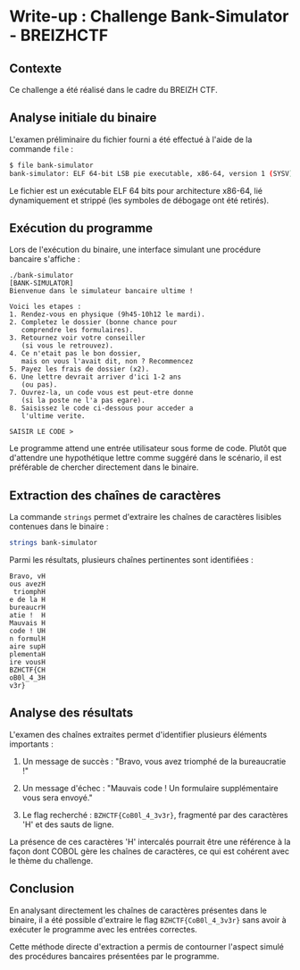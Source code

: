 # Write-up : Challenge Bank-Simulator - BREIZHCTF

## Contexte

Ce challenge a été réalisé dans le cadre du BREIZH CTF.

## Analyse initiale du binaire

L'examen préliminaire du fichier fourni a été effectué à l'aide de la commande `file` :

```bash
$ file bank-simulator
bank-simulator: ELF 64-bit LSB pie executable, x86-64, version 1 (SYSV), dynamically linked, interpreter /lib64/ld-linux-x86-64.so.2, BuildID[sha1]=e54bba1560a88b8c9e17322fd9e0acf87636e741, for GNU/Linux 3.2.0, stripped
```

Le fichier est un exécutable ELF 64 bits pour architecture x86-64, lié dynamiquement et strippé (les symboles de débogage ont été retirés).

## Exécution du programme

Lors de l'exécution du binaire, une interface simulant une procédure bancaire s'affiche :

```
./bank-simulator
[BANK-SIMULATOR]
Bienvenue dans le simulateur bancaire ultime !

Voici les etapes :
1. Rendez-vous en physique (9h45-10h12 le mardi).
2. Completez le dossier (bonne chance pour
   comprendre les formulaires).
3. Retournez voir votre conseiller
   (si vous le retrouvez).
4. Ce n'etait pas le bon dossier,
   mais on vous l'avait dit, non ? Recommencez
5. Payez les frais de dossier (x2).
6. Une lettre devrait arriver d'ici 1-2 ans
   (ou pas).
7. Ouvrez-la, un code vous est peut-etre donne
   (si la poste ne l'a pas egare).
8. Saisissez le code ci-dessous pour acceder a
   l'ultime verite.

SAISIR LE CODE >
```

Le programme attend une entrée utilisateur sous forme de code. Plutôt que d'attendre une hypothétique lettre comme suggéré dans le scénario, il est préférable de chercher directement dans le binaire.

## Extraction des chaînes de caractères

La commande `strings` permet d'extraire les chaînes de caractères lisibles contenues dans le binaire :

```bash
strings bank-simulator
```

Parmi les résultats, plusieurs chaînes pertinentes sont identifiées :

```
Bravo, vH
ous avezH
 triomphH
e de la H
bureaucrH
atie !  H
Mauvais H
code ! UH
n formulH
aire supH
plementaH
ire vousH
BZHCTF{CH
oB0l_4_3H
v3r}
```

## Analyse des résultats

L'examen des chaînes extraites permet d'identifier plusieurs éléments importants :

1. Un message de succès : "Bravo, vous avez triomphé de la bureaucratie !"

2. Un message d'échec : "Mauvais code ! Un formulaire supplémentaire vous sera envoyé."

3. Le flag recherché : `BZHCTF{CoB0l_4_3v3r}`, fragmenté par des caractères 'H' et des sauts de ligne.

La présence de ces caractères 'H' intercalés pourrait être une référence à la façon dont COBOL gère les chaînes de caractères, ce qui est cohérent avec le thème du challenge.

## Conclusion

En analysant directement les chaînes de caractères présentes dans le binaire, il a été possible d'extraire le flag `BZHCTF{CoB0l_4_3v3r}` sans avoir à exécuter le programme avec les entrées correctes.

Cette méthode directe d'extraction a permis de contourner l'aspect simulé des procédures bancaires présentées par le programme.
